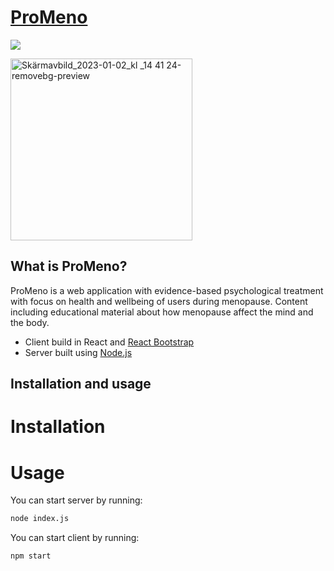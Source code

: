 # [ProMeno](https://promeno.se)

[![](https://img.shields.io/github/v/release/PugsNotDrugs96/ProMenu)](https://github.com/PugsNotDrugs96/ProMenu/releases)

<img width="291" alt="Skärmavbild_2023-01-02_kl _14 41 24-removebg-preview" src="https://user-images.githubusercontent.com/76013501/210239218-b5b53268-8c03-4cb3-8229-7258dd23739b.png">

## What is ProMeno?

ProMeno is a web application with evidence-based psychological treatment with focus on health and wellbeing of users during
menopause. Content including educational material about how menopause affect the mind and the body.

- Client build in React and [React Bootstrap](https://react-bootstrap.github.io/)
- Server built using [Node.js](https://nodejs.org/en/)

## Installation and usage

# Installation

# Usage

You can start server by running:

```bash
node index.js
```

You can start client by running:

```bash
npm start
```
